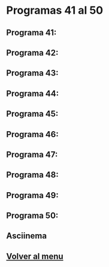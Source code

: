 # Programas 41 al 50
## Programa 41:
## Programa 42:
## Programa 43:
## Programa 44:
## Programa 45:
## Programa 46:
## Programa 47:
## Programa 48:
## Programa 49:
## Programa 50:
## Asciinema
## [Volver al menu](https://github.com/IsaacDeHaro/LI-50-Programas/blob/main/README.md)
